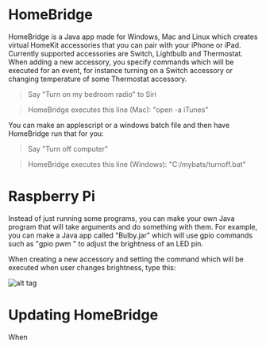# HomeBridge

HomeBridge is a Java app made for Windows, Mac and Linux which creates virtual HomeKit accessories that you can pair with your iPhone or iPad. Currently supported accessories are Switch, Lightbulb and Thermostat. When adding a new accessory, you specify commands which will be executed for an event, for instance turning on a Switch accessory or changing temperature of some Thermostat accessory.

>Say "Turn on my bedroom radio" to Siri

>  HomeBridge executes this line (Mac): "open -a iTunes"

You can make an applescript or a windows batch file and then have HomeBridge run that for you:

>Say "Turn off computer"

>  HomeBridge executes this line (Windows): "C:/mybats/turnoff.bat"

# Raspberry Pi

Instead of just running some programs, you can make your own Java program that will take arguments and do something with them. For example, you can make a Java app called "Bulby.jar" which will use gpio commands such as "gpio pwm <pin> <value>" to adjust the brightness of an LED pin.

When creating a new accessory and setting the command which will be executed when user changes brightness, type this:

![alt tag](http://i.imgur.com/ci4NLNh.png)

# Updating HomeBridge

When
